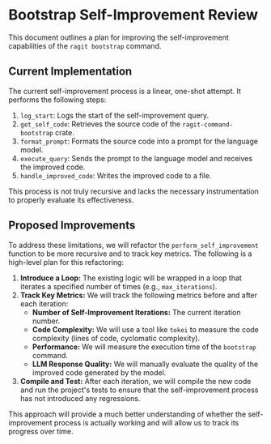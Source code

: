 # Bootstrap Self-Improvement Review

This document outlines a plan for improving the self-improvement capabilities of the `ragit bootstrap` command.

## Current Implementation

The current self-improvement process is a linear, one-shot attempt. It performs the following steps:

1.  `log_start`: Logs the start of the self-improvement query.
2.  `get_self_code`: Retrieves the source code of the `ragit-command-bootstrap` crate.
3.  `format_prompt`: Formats the source code into a prompt for the language model.
4.  `execute_query`: Sends the prompt to the language model and receives the improved code.
5.  `handle_improved_code`: Writes the improved code to a file.

This process is not truly recursive and lacks the necessary instrumentation to properly evaluate its effectiveness.

## Proposed Improvements

To address these limitations, we will refactor the `perform_self_improvement` function to be more recursive and to track key metrics. The following is a high-level plan for this refactoring:

1.  **Introduce a Loop:** The existing logic will be wrapped in a loop that iterates a specified number of times (e.g., `max_iterations`).
2.  **Track Key Metrics:** We will track the following metrics before and after each iteration:
    *   **Number of Self-Improvement Iterations:** The current iteration number.
    *   **Code Complexity:** We will use a tool like `tokei` to measure the code complexity (lines of code, cyclomatic complexity).
    *   **Performance:** We will measure the execution time of the `bootstrap` command.
    *   **LLM Response Quality:** We will manually evaluate the quality of the improved code generated by the model.
3.  **Compile and Test:** After each iteration, we will compile the new code and run the project's tests to ensure that the self-improvement process has not introduced any regressions.

This approach will provide a much better understanding of whether the self-improvement process is actually working and will allow us to track its progress over time.
